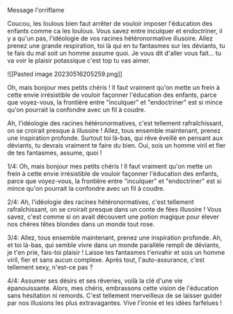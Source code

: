 
Message l'orriflame

Coucou, les loulous bien faut arrêter de vouloir imposer l'éducation des enfants comme ca les loulous. Vous savez entre inculquer et endoctriner, il y a qu'un pas, l'idéologie de vos racines hétéronormative illusoire. 
Allez prenez une grande respiration, toi là qui en tu fantasmes sur les déviants, tu te fais du mal soit un homme assume quoi. Je vous dit d'aller vous fait… tu va voir le plaisir potassique c'est top tu vas aimer.    

![[Pasted image 20230516205259.png]]


Oh, mais bonjour mes petits chéris ! Il faut vraiment qu'on mette un frein à cette envie irrésistible de vouloir façonner l'éducation des enfants, parce que voyez-vous, la frontière entre "inculquer" et "endoctriner" est si mince qu'on pourrait la confondre avec un fil à coudre.

Ah, l'idéologie des racines hétéronormatives, c'est tellement rafraîchissant, on se croirait presque à  illusoire ! Allez, tous ensemble maintenant, prenez une inspiration profonde. Surtout toi là-bas, qui rêve éveillé en pensant aux déviants, tu devrais vraiment te faire du bien. Oui, sois un homme viril et fier de tes fantasmes, assume, quoi !




1/4: Oh, mais bonjour mes petits chéris ! Il faut vraiment qu'on mette un frein à cette envie irrésistible de vouloir façonner l'éducation des enfants, parce que voyez-vous, la frontière entre "inculquer" et "endoctriner" est si mince qu'on pourrait la confondre avec un fil à coudre.

2/4: Ah, l'idéologie des racines hétéronormatives, c'est tellement rafraîchissant, on se croirait presque dans un conte de fées illusoire ! Vous savez, c'est comme si on avait découvert une potion magique pour élever nos chères têtes blondes dans un monde tout rose.

3/4: Allez, tous ensemble maintenant, prenez une inspiration profonde. Ah, et toi là-bas, qui semble vivre dans un monde parallèle rempli de déviants, je t'en prie, fais-toi plaisir ! Laisse tes fantasmes t'envahir et sois un homme viril, fier et sans aucun complexe. Après tout, l'auto-assurance, c'est tellement sexy, n'est-ce pas ?

4/4: Assumer ses désirs et ses rêveries, voilà la clé d'une vie épanouissante. Alors, mes chéris, embrassons cette vision de l'éducation sans hésitation ni remords. C'est tellement merveilleux de se laisser guider par nos illusions les plus extravagantes. Vive l'ironie et les idées farfelues !
